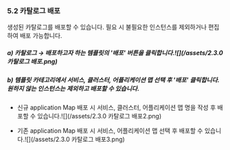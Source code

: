 ### 5.2 카탈로그 배포

생성된 카탈로그를 배포할 수 있습니다. 필요 시 불필요한 인스턴스를 제외하거나 편집하여 배포 가능합니다.

##### a\) 카탈로그 →  배포하고자 하는 템플릿의 '배포' 버튼을 클릭합니다.![](/assets/2.3.0 카탈로그 배포.png)

##### b\) 템플릿 카테고리에서 서비스, 클러스터, 어플리케이션 맵 선택 후 '배포' 클릭합니다. 원하지 않는 인스턴스는 제외하고 배포할 수 있습니다.

* 신규 application Map 배포 시 서비스, 클러스터, 어플리케이션 맵 명을 작성 후 배포할 수 있습니다.![](/assets/2.3.0 카탈로그 배포2.png)

* 기존 application Map 배포 시 서비스, 어플리케이션 맵 선택 후 배포할 수 있습니다.![](/assets/2.3.0 카탈로그 배포3.png)



